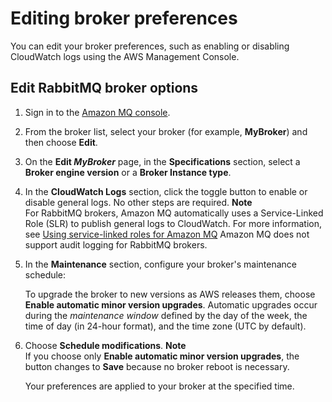 # Editing broker preferences<a name="amazon-mq-rabbitmq-editing-broker-preferences"></a>

You can edit your broker preferences, such as enabling or disabling CloudWatch logs using the AWS Management Console\.

## Edit RabbitMQ broker options<a name="edit-current-configuration-console"></a>

1. Sign in to the [Amazon MQ console](https://console.aws.amazon.com/amazon-mq/)\.

1. From the broker list, select your broker \(for example, **MyBroker**\) and then choose **Edit**\.

1. On the **Edit *MyBroker*** page, in the **Specifications** section, select a **Broker engine version** or a **Broker Instance type**\.

1. In the **CloudWatch Logs** section, click the toggle button to enable or disable general logs\. No other steps are required\.
**Note**  
For RabbitMQ brokers, Amazon MQ automatically uses a Service\-Linked Role \(SLR\) to publish general logs to CloudWatch\. For more information, see [Using service\-linked roles for Amazon MQ](using-service-linked-roles.md) 
Amazon MQ does not support audit logging for RabbitMQ brokers\.

1. In the **Maintenance** section, configure your broker's maintenance schedule:

   To upgrade the broker to new versions as AWS releases them, choose **Enable automatic minor version upgrades**\. Automatic upgrades occur during the *maintenance window* defined by the day of the week, the time of day \(in 24\-hour format\), and the time zone \(UTC by default\)\.

1. Choose **Schedule modifications**\.
**Note**  
If you choose only **Enable automatic minor version upgrades**, the button changes to **Save** because no broker reboot is necessary\.

   Your preferences are applied to your broker at the specified time\.